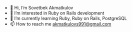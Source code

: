 - 👋 Hi, I’m Sovetbek Akmatkulov
- 👀 I’m interested in Ruby on Rails development
- 🌱 I’m currently learning  Ruby, Ruby on Rails, PostgreSQL
- 📫 How to reach me akmatkulovs991@gmail.com

<!---
akmatkulov/akmatkulov is a ✨ special ✨ repository because its `README.md` (this file) appears on your GitHub profile.
You can click the Preview link to take a look at your changes.
--->
